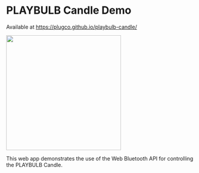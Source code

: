 # PLAYBULB Candle Demo

Available at https://plugco.github.io/playbulb-candle/

<img width="308px" src="https://raw.githubusercontent.com/WebBluetoothCG/demos/gh-pages/playbulb-candle/hero.png">

This web app demonstrates the use of the Web Bluetooth API for controlling the
PLAYBULB Candle.
